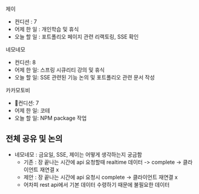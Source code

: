 
제이
- 컨디션 : 7
- 어제 한 일 : 개인학습 및 휴식 
- 오늘 할 일 : 포트폴리오 페이지 관련 리랙토링, SSE 확인

네모네모
- 컨디션: 8
- 어제 한 일: 스프링 시큐리티 강의 및 휴식
- 오늘 할 일: SSE 관련된 기능 논의 및 포트폴리오 관련 문서 작성

카카모토비
- 컨디션: 7
- 어제 한 일: 코테
- 오늘 할 일: NPM package 작업

## 전체 공유 및 논의
- 네모네모 : 금요일, SSE, 제이는 어떻게 생각하는지 궁금함
	- 기존 : 장 끝나는 시간에 api 요청할때 realtime 데이터 -> complete -> 클라이언트 재연결 x
	- 제안 : 장 끝나는 시간에 api 요청시 complete -> 클라이언트 재연결 x
	- 어차피 rest api에서 기본 데이터 수령하기 때문에 불필요한 데이터
